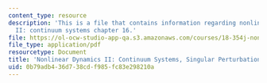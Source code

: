 ```yaml
---
content_type: resource
description: 'This is a file that contains information regarding nonlinear dynamics
  II: continuum systems chapter 16.'
file: https://ol-ocw-studio-app-qa.s3.amazonaws.com/courses/18-354j-nonlinear-dynamics-ii-continuum-systems-spring-2015/0b79adb436d738cdf985fc83e298210a_MIT18_354JS15_Ch16.pdf
file_type: application/pdf
resourcetype: Document
title: 'Nonlinear Dynamics II: Continuum Systems, Singular Perturbations'
uid: 0b79adb4-36d7-38cd-f985-fc83e298210a
---
```

